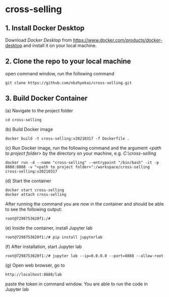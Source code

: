# cross-selling

## 1. Install Docker Desktop

Download *Docker Desktop* from <link>https://www.docker.com/products/docker-desktop</link> and install it on your local machine.

## 2. Clone the repo to your local machine
open command window, run the following command <p>
```
git clone https://github.com/nbzhyekai/cross-selling.git
```
## 3. Build Docker Container
(a) Navigate to the project folder <p>
```
cd cross-selling
```
(b) Build Docker image<p>
```
docker build -t cross-selling:v20210317 -f Dockerfile .
```

(c) Run Docker image, run the following command and the argument *\<path to project folder\>* by the directory on your machine, e.g. *C:\cross-selling* <p>
```
docker run -d --name "cross-selling" --entrypoint "/bin/bash" -it -p 8888:8888 -v "<path to project folder>":/workspace/cross-selling cross-selling:v20210317
```
  
(d) Start the container <p>
```
docker start cross-selling
docker attach cross-selling
```
After running the command you are now in the container and should be able to see the following output: <p>
```
root@7298753620f1:/#
```
(e) Inside the container, install Jupyter lab
```
root@7298753620f1:/# pip install jupyterlab
```
(f) After installation, start Jupyter lab
```
root@7298753620f1:/# jupyter lab --ip=0.0.0.0 --port=8888 --allow-root
```  
(g) Open web browser, go to 
```
http://localhost:8888/lab
```  
paste the token in command window. You are able to run the code in Jupyter lab
  
